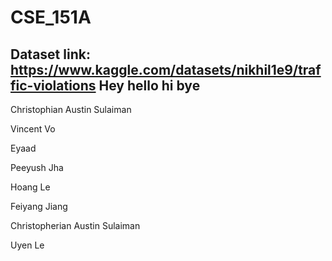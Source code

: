 # CSE_151A

## Dataset link: https://www.kaggle.com/datasets/nikhil1e9/traffic-violations Hey hello hi bye

Christophian Austin Sulaiman


Vincent Vo

Eyaad

Peeyush Jha

Hoang Le

Feiyang Jiang


Christopherian Austin Sulaiman


Uyen Le


